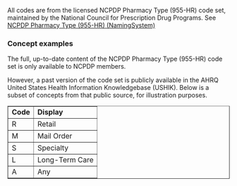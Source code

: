 ﻿All codes are from the licensed NCPDP Pharmacy Type (955-HR) code set, maintained by the National Council for Prescription Drug Programs.
See [NCPDP Pharmacy Type (955-HR) (NamingSystem)](NamingSystem-carin-rtpbc-NamingSystem-ncpdp-pharmacy-type.html)

<h3>Concept examples</h3> 
The full, up-to-date content of the NCPDP Pharmacy Type (955-HR) code set is only available to NCPDP members.
 
However, a past version of the code set is publicly available in the AHRQ United States Health Information Knowledgebase (USHIK). Below is a subset of concepts from that public source, for illustration purposes.

<table border="1">
<tr><td><b>Code</b></td><td><b>Display</b></td></tr>
<tr><td>R</td><td>Retail</td></tr>
<tr><td>M</td><td>Mail Order</td></tr>
<tr><td>S</td><td>Specialty</td></tr>
<tr><td>L</td><td>Long-Term Care</td></tr>
<tr><td>A</td><td>Any</td></tr>
</table>
